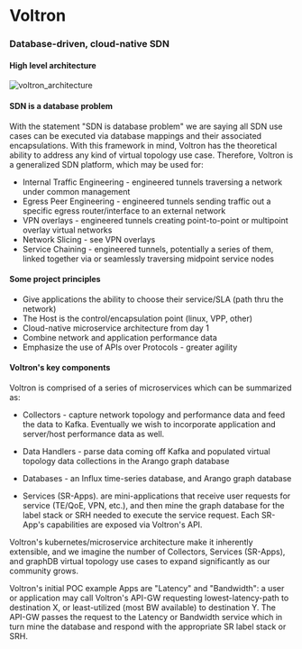 # Voltron
### Database-driven, cloud-native SDN

#### High level architecture 
![voltron_architecture](https://wwwin-github.cisco.com/spa-ie/voltron/blob/brmcdoug/docs/voltron_architecture.png "voltron architecture")

#### SDN is a database problem
With the statement "SDN is database problem" we are saying all SDN use cases can be executed via database mappings and their associated encapsulations.  With this framework in mind, Voltron has the theoretical ability to address any kind of virtual topology use case.  Therefore, Voltron is a generalized SDN platform, which may be used for:

* Internal Traffic Engineering - engineered tunnels traversing a network under common management
* Egress Peer Engineering - engineered tunnels sending traffic out a specific egress router/interface to an external network
* VPN overlays - engineered tunnels creating point-to-point or multipoint overlay virtual networks
* Network Slicing - see VPN overlays
* Service Chaining - engineered tunnels, potentially a series of them, linked together via or seamlessly traversing midpoint service nodes 

#### Some project principles
* Give applications the ability to choose their service/SLA (path thru the network)
* The Host is the control/encapsulation point (linux, VPP, other)
* Cloud-native microservice architecture from day 1
* Combine network and application performance data
* Emphasize the use of APIs over Protocols - greater agility

#### Voltron's key components

Voltron is comprised of a series of microservices which can be summarized as:

* Collectors - capture network topology and performance data and feed the data to Kafka.  Eventually we wish to incorporate application and server/host performance data as well.  

* Data Handlers - parse data coming off Kafka and populated virtual topology data collections in the Arango graph database

* Databases - an Influx time-series database, and Arango graph database

* Services (SR-Apps).  are mini-applications that receive user requests for service (TE/QoE, VPN, etc.), and then mine the graph database for the label stack or SRH needed to execute the service request.  Each SR-App's capabilities are exposed via Voltron's API.  

Voltron's kubernetes/microservice architecture make it inherently extensible, and we imagine the number of Collectors, Services (SR-Apps), and graphDB virtual topology use cases to expand significantly as our community grows.

Voltron's initial POC example Apps are "Latency" and "Bandwidth": a user or application may call Voltron's API-GW requesting lowest-latency-path to destination X,  or least-utilized (most BW available) to destination Y.  The API-GW passes the request to the Latency or Bandwidth service which in turn mine the database and respond with the appropriate SR label stack or SRH.  
 



